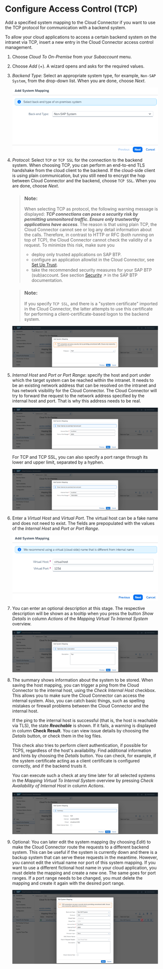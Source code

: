 <!-- loiobefd4374d33a4833be117d7149b6a103 -->

# Configure Access Control \(TCP\)

Add a specified system mapping to the Cloud Connector if you want to use the TCP protocol for communication with a backend system.



To allow your cloud applications to access a certain backend system on the intranet via TCP, insert a new entry in the Cloud Connector access control management.

1.  Choose *Cloud To On-Premise* from your *Subaccount* menu.
2.  Choose *Add* \(+\). A wizard opens and asks for the required values.
3.  *Backend Type*: Select an appropriate system type, for example, `Non-SAP System`, from the drop-down list. When you are done, choose *Next*.

    ![](images/SCC_CS_AccessControlTCP_1_034ceaa.png)

4.  *Protocol*: Select `TCP` or `TCP SSL` for the connection to the backend system. When choosing TCP, you can perform an end-to-end TLS handshake from the cloud client to the backend. If the cloud-side client is using plain communication, but you still need to encrypt the hop between Cloud Connector and the backend, choose `TCP SSL`. When you are done, choose *Next*.

    > ### Note:  
    > When selecting TCP as protocol, the following warning message is displayed: ***TCP connections can pose a security risk by permitting unmonitored traffic. Ensure only trustworthy applications have access***. The reason is that using plain TCP, the Cloud Connector cannot see or log any detail information about the calls. Therefore, in contrast to HTTP or RFC \(both running on top of TCP\), the Cloud Connector cannot check the validity of a request. To minimize this risk, make sure you
    > 
    > -   deploy only trusted applications on SAP BTP.
    > -   configure an application allowlist in the Cloud Connector, see [Set Up Trust](set-up-trust-a4ee70f.md).
    > -   take the recommended security measures for your SAP BTP \(sub\)account. See section [Security](https://help.sap.com/viewer/65de2977205c403bbc107264b8eccf4b/Cloud/en-US/e129aa20c78c4a9fb379b9803b02e5f6.html "Use the security features and functions of SAP BTP to support the security policies of your organization.") :arrow_upper_right: in the SAP BTP documentation.

    > ### Note:  
    > If you specify `TCP SSL`, and there is a "system certificate" imported in the Cloud Connector, the latter attempts to use this certificate for performing a client-certificate-based logon to the backend system.

    ![](images/SCC_CS_AccessControlTCP_-_SystemParameters_Protocol_c871300.png)

5.  *Internal Host* and *Port or Port Range*: specify the host and port under which the target system can be reached within the intranet. It needs to be an existing network address that can be resolved on the intranet and has network visibility for the Cloud Connector. The Cloud Connector will try to forward the request to the network address specified by the internal host and port. That is why this address needs to be real.

    ![](images/SCC_CS_AccessControlTCP_-_SystemParameters_InternalHost_3f227d4.png)

    For TCP and TCP SSL, you can also specify a port range through its lower and upper limit, separated by a hyphen.

    ![](images/SCC_CS_AccessControlTCP_-_SystemParameters_InternalHost_PortRange_576c741.png)

6.  Enter a *Virtual Host* and *Virtual Port*. The virtual host can be a fake name and does not need to exist. The fields are prepopulated with the values of the *Internal Host* and *Port or Port Range*.

    ![](images/SCC_CS_AccessControlTCP_5_b8b5393.png)

7.  You can enter an optional description at this stage. The respective description will be shown as a tooltip when you press the button *Show Details* in column *Actions* of the *Mapping Virtual To Internal System* overview.

    ![](images/SCC_CS_AccessControlTCP_-_SystemParameters_Description_eed5b60.png)

8.  The summary shows information about the system to be stored. When saving the host mapping, you can trigger a ping from the Cloud Connector to the internal host, using the *Check Internal Host* checkbox. This allows you to make sure the Cloud Connector can access the internal system. Also, you can catch basic things, such as spelling mistakes or firewall problems between the Cloud Connector and the internal host.

    If the ping to the internal host is successful \(that is, the host is reachable via TLS\), the state ***Reachable*** is shown. If it fails, a warning is displayed in column **Check Result**. You can view issue details by choosing the *Details* button, or check them in the log files.

    This check also tries to perform client authentication, if possible for TCPS, regardless of the host's availability. Find additional information and hints by choosing the *Details* button. You can check, for example, if the system certificate acting as a client certificate is configured correctly, and if the backend trusts it.

    You can execute such a check at any time later for all selected systems in the *Mapping Virtual To Internal System* overview by pressing *Check Availability of Internal Host* in column *Actions*.

    ![](images/SCC_CS_AccessControlTCP_-_SystemParameters_Summary_95b7b07.png)

9.  Optional: You can later edit the system mapping \(by choosing *Edit*\) to make the Cloud Connector route the requests to a different backend system. This can be useful if the system is currently down and there is a backup system that can serve these requests in the meantime. However, you cannot edit the virtual name nor port of this system mapping. If you want to use a different fictional host name in your cloud application, you must delete the mapping and create a new one. The same goes for port ranges. If a port range needs to be changed, you must delete the mapping and create it again with the desired port range.

    ![](images/SCC_CS_AccessControlTCP_-_SystemParameters_Edit_df4a61b.png)


